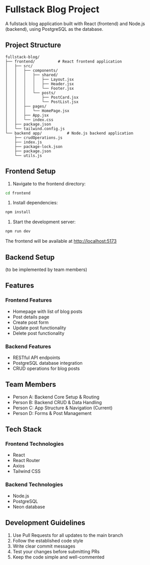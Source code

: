 # Fullstack Blog Project

A fullstack blog application built with React (frontend) and Node.js (backend), using PostgreSQL as the database.

## Project Structure

```plaintext
fullstack-blog/
├── frontend/          # React frontend application
│   ├── src/
│   │   ├── components/
│   │   │   ├── shared/
│   │   │   │   ├── Layout.jsx
│   │   │   │   ├── Header.jsx
│   │   │   │   └── Footer.jsx
│   │   │   └── posts/
│   │   │       ├── PostCard.jsx
│   │   │       └── PostList.jsx
│   │   ├── pages/
│   │   │   └── HomePage.jsx
│   │   ├── App.jsx
│   │   └── index.css
│   ├── package.json
│   └── tailwind.config.js
└── backend app/           # Node.js backend application
    ├── crudOperations.js
    ├── index.js
    ├── package-lock.json
    ├── package.json
    └── utils.js

```

## Frontend Setup

1. Navigate to the frontend directory:

```bash
cd frontend
```

1. Install dependencies:

```bash
npm install
```

1. Start the development server:

```bash
npm run dev
```

The frontend will be available at [http://localhost:5173](http://localhost:5173)

## Backend Setup

(to be implemented by team members)

## Features

### Frontend Features

- Homepage with list of blog posts
- Post details page
- Create post form
- Update post functionality
- Delete post functionality

### Backend Features

- RESTful API endpoints
- PostgreSQL database integration
- CRUD operations for blog posts

## Team Members

- Person A: Backend Core Setup & Routing
- Person B: Backend CRUD & Data Handling
- Person C: App Structure & Navigation (Current)
- Person D: Forms & Post Management

## Tech Stack

### Frontend Technologies

- React
- React Router
- Axios
- Tailwind CSS

### Backend Technologies

- Node.js
- PostgreSQL
- Neon database

## Development Guidelines

1. Use Pull Requests for all updates to the main branch
1. Follow the established code style
1. Write clear commit messages
1. Test your changes before submitting PRs
1. Keep the code simple and well-commented
